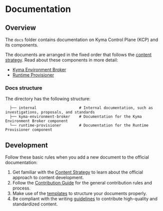# Documentation

## Overview

The `docs` folder contains documentation on Kyma Control Plane (KCP) and its components.

The documents are arranged in the fixed order that follows the [content strategy](https://kyma-project.io/community/guidelines/content/#content-strategy-content-strategy-documentation-types). Read about these components in more detail:
* [Kyma Environment Broker](./kyma-environment-broker)
* [Runtime Provisioner](./runtime-provisioner)

### Docs structure

The directory has the following structure:

```                                   
  ├── internal                   # Internal documentation, such as investigations, proposals, and standards
  ├── kyma-environment-broker    # Documentation for the Kyma Environment Broker component                                     
  └── runtime-provisioner        # Documentation for the Runtime Provisioner component     
```

## Development

Follow these basic rules when you add a new document to the official documentation:

1. Get familiar with the [Content Strategy](https://github.com/kyma-project/community/blob/master/guidelines/content-guidelines/01-content-strategy.md) to learn about the official approach to content development.
2. Follow the [Contribution Guide](https://github.com/kyma-project/community/blob/master/contributing/02-contributing.md) for the general contribution rules and process.
3. Make use of the [templates](https://github.com/kyma-project/community/tree/master/guidelines/templates) to structure your documents properly.
4. Be compliant with the writing [guidelines](https://github.com/kyma-project/community/blob/master/guidelines/content-guidelines) to contribute high-quality and standardized content.

